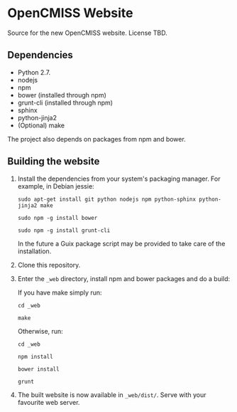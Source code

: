 OpenCMISS Website
=================

Source for the new OpenCMISS website.
License TBD.

Dependencies
------------
* Python 2.7.
* nodejs
* npm
* bower (installed through npm)
* grunt-cli (installed through npm)
* sphinx
* python-jinja2
* (Optional) make

The project also depends on packages from npm and bower.

Building the website
--------------------
1. Install the dependencies from your system's packaging manager. For example, in Debian jessie:

   `sudo apt-get install git python nodejs npm python-sphinx python-jinja2 make`

   `sudo npm -g install bower`

   `sudo npm -g install grunt-cli`

   In the future a Guix package script may be provided to take care of the installation.

2. Clone this repository.

3. Enter the `_web` directory, install npm and bower packages and do a build:

   If you have make simply run:

   `cd _web`

   `make`

   Otherwise, run:

   `cd _web`

   `npm install`

   `bower install`

   `grunt`


3. The built website is now available in `_web/dist/`. Serve with your favourite web server.
